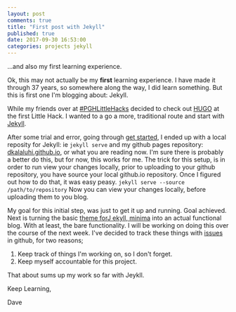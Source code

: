 ```yaml
---
layout: post
comments: true
title: "First post with Jekyll"
published: true
date: 2017-09-30 16:53:00
categories: projects jekyll
---
```

...and also my first learning experience.

Ok, this may not actually be my **first** learning experience. I have made it through 37 years, so somewhere along the way, I did learn something. But this is first one I'm blogging about: Jekyll.

While my friends over at [#PGHLittleHacks](https://twitter.com/hashtag/PGHlittlehack?src=hash) decided to check out [HUGO](https://gohugo.io) at the first Little Hack. I wanted to a go a more, traditional route and start with [Jekyll](https://jekyllrb.org).

After some trial and error, going through [get started](https://help.github.com/articles/setting-up-your-github-pages-site-locally-with-jekyll/), I ended up with a local reposity for Jekyll: ie `jekyll serve` and my github pages repository: [dkalaluhi.github.io](https://dkalaluhi.github.io), or what you are reading now. I'm sure there is probably a better do this, but for now, this works for me. The trick for this setup, is in order to run view your changes locally, prior to uploading to your github repository, you have source your local github.io repository. Once I figured out how to do that, it was easy peasy. `jekyll serve --source /path/to/repository` Now you can view your changes locally, before uploading them to you blog.

My goal for this initial step, was just to get it up and running. Goal achieved. Next is turning the basic [theme forJ ekyll, minima](https://github.com/jekyll/minima) into an actual functional blog. With at least, the bare functionality. I will be working on doing this over the course of the next week. I've decided to track these things with [issues](https://github.com/dkalaluhi/dkalaluhi.github.io/issues) in github, for two reasons; 
1. Keep track of things I'm working on, so I don't forget.
2. Keep myself accountable for this project.

That about sums up my work so far with Jeykll.

Keep Learning,

Dave